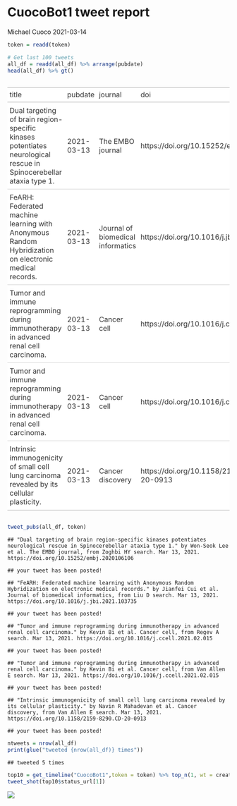 CuocoBot1 tweet report
================
Michael Cuoco
2021-03-14

``` r
token = readd(token)
```

``` r
# Get last 100 tweets
all_df = readd(all_df) %>% arrange(pubdate)
head(all_df) %>% gt()
```

<style>html {
  font-family: -apple-system, BlinkMacSystemFont, 'Segoe UI', Roboto, Oxygen, Ubuntu, Cantarell, 'Helvetica Neue', 'Fira Sans', 'Droid Sans', Arial, sans-serif;
}

#vdudqaijsf .gt_table {
  display: table;
  border-collapse: collapse;
  margin-left: auto;
  margin-right: auto;
  color: #333333;
  font-size: 16px;
  background-color: #FFFFFF;
  width: auto;
  border-top-style: solid;
  border-top-width: 2px;
  border-top-color: #A8A8A8;
  border-right-style: none;
  border-right-width: 2px;
  border-right-color: #D3D3D3;
  border-bottom-style: solid;
  border-bottom-width: 2px;
  border-bottom-color: #A8A8A8;
  border-left-style: none;
  border-left-width: 2px;
  border-left-color: #D3D3D3;
}

#vdudqaijsf .gt_heading {
  background-color: #FFFFFF;
  text-align: center;
  border-bottom-color: #FFFFFF;
  border-left-style: none;
  border-left-width: 1px;
  border-left-color: #D3D3D3;
  border-right-style: none;
  border-right-width: 1px;
  border-right-color: #D3D3D3;
}

#vdudqaijsf .gt_title {
  color: #333333;
  font-size: 125%;
  font-weight: initial;
  padding-top: 4px;
  padding-bottom: 4px;
  border-bottom-color: #FFFFFF;
  border-bottom-width: 0;
}

#vdudqaijsf .gt_subtitle {
  color: #333333;
  font-size: 85%;
  font-weight: initial;
  padding-top: 0;
  padding-bottom: 4px;
  border-top-color: #FFFFFF;
  border-top-width: 0;
}

#vdudqaijsf .gt_bottom_border {
  border-bottom-style: solid;
  border-bottom-width: 2px;
  border-bottom-color: #D3D3D3;
}

#vdudqaijsf .gt_col_headings {
  border-top-style: solid;
  border-top-width: 2px;
  border-top-color: #D3D3D3;
  border-bottom-style: solid;
  border-bottom-width: 2px;
  border-bottom-color: #D3D3D3;
  border-left-style: none;
  border-left-width: 1px;
  border-left-color: #D3D3D3;
  border-right-style: none;
  border-right-width: 1px;
  border-right-color: #D3D3D3;
}

#vdudqaijsf .gt_col_heading {
  color: #333333;
  background-color: #FFFFFF;
  font-size: 100%;
  font-weight: normal;
  text-transform: inherit;
  border-left-style: none;
  border-left-width: 1px;
  border-left-color: #D3D3D3;
  border-right-style: none;
  border-right-width: 1px;
  border-right-color: #D3D3D3;
  vertical-align: bottom;
  padding-top: 5px;
  padding-bottom: 6px;
  padding-left: 5px;
  padding-right: 5px;
  overflow-x: hidden;
}

#vdudqaijsf .gt_column_spanner_outer {
  color: #333333;
  background-color: #FFFFFF;
  font-size: 100%;
  font-weight: normal;
  text-transform: inherit;
  padding-top: 0;
  padding-bottom: 0;
  padding-left: 4px;
  padding-right: 4px;
}

#vdudqaijsf .gt_column_spanner_outer:first-child {
  padding-left: 0;
}

#vdudqaijsf .gt_column_spanner_outer:last-child {
  padding-right: 0;
}

#vdudqaijsf .gt_column_spanner {
  border-bottom-style: solid;
  border-bottom-width: 2px;
  border-bottom-color: #D3D3D3;
  vertical-align: bottom;
  padding-top: 5px;
  padding-bottom: 6px;
  overflow-x: hidden;
  display: inline-block;
  width: 100%;
}

#vdudqaijsf .gt_group_heading {
  padding: 8px;
  color: #333333;
  background-color: #FFFFFF;
  font-size: 100%;
  font-weight: initial;
  text-transform: inherit;
  border-top-style: solid;
  border-top-width: 2px;
  border-top-color: #D3D3D3;
  border-bottom-style: solid;
  border-bottom-width: 2px;
  border-bottom-color: #D3D3D3;
  border-left-style: none;
  border-left-width: 1px;
  border-left-color: #D3D3D3;
  border-right-style: none;
  border-right-width: 1px;
  border-right-color: #D3D3D3;
  vertical-align: middle;
}

#vdudqaijsf .gt_empty_group_heading {
  padding: 0.5px;
  color: #333333;
  background-color: #FFFFFF;
  font-size: 100%;
  font-weight: initial;
  border-top-style: solid;
  border-top-width: 2px;
  border-top-color: #D3D3D3;
  border-bottom-style: solid;
  border-bottom-width: 2px;
  border-bottom-color: #D3D3D3;
  vertical-align: middle;
}

#vdudqaijsf .gt_striped {
  background-color: rgba(128, 128, 128, 0.05);
}

#vdudqaijsf .gt_from_md > :first-child {
  margin-top: 0;
}

#vdudqaijsf .gt_from_md > :last-child {
  margin-bottom: 0;
}

#vdudqaijsf .gt_row {
  padding-top: 8px;
  padding-bottom: 8px;
  padding-left: 5px;
  padding-right: 5px;
  margin: 10px;
  border-top-style: solid;
  border-top-width: 1px;
  border-top-color: #D3D3D3;
  border-left-style: none;
  border-left-width: 1px;
  border-left-color: #D3D3D3;
  border-right-style: none;
  border-right-width: 1px;
  border-right-color: #D3D3D3;
  vertical-align: middle;
  overflow-x: hidden;
}

#vdudqaijsf .gt_stub {
  color: #333333;
  background-color: #FFFFFF;
  font-size: 100%;
  font-weight: initial;
  text-transform: inherit;
  border-right-style: solid;
  border-right-width: 2px;
  border-right-color: #D3D3D3;
  padding-left: 12px;
}

#vdudqaijsf .gt_summary_row {
  color: #333333;
  background-color: #FFFFFF;
  text-transform: inherit;
  padding-top: 8px;
  padding-bottom: 8px;
  padding-left: 5px;
  padding-right: 5px;
}

#vdudqaijsf .gt_first_summary_row {
  padding-top: 8px;
  padding-bottom: 8px;
  padding-left: 5px;
  padding-right: 5px;
  border-top-style: solid;
  border-top-width: 2px;
  border-top-color: #D3D3D3;
}

#vdudqaijsf .gt_grand_summary_row {
  color: #333333;
  background-color: #FFFFFF;
  text-transform: inherit;
  padding-top: 8px;
  padding-bottom: 8px;
  padding-left: 5px;
  padding-right: 5px;
}

#vdudqaijsf .gt_first_grand_summary_row {
  padding-top: 8px;
  padding-bottom: 8px;
  padding-left: 5px;
  padding-right: 5px;
  border-top-style: double;
  border-top-width: 6px;
  border-top-color: #D3D3D3;
}

#vdudqaijsf .gt_table_body {
  border-top-style: solid;
  border-top-width: 2px;
  border-top-color: #D3D3D3;
  border-bottom-style: solid;
  border-bottom-width: 2px;
  border-bottom-color: #D3D3D3;
}

#vdudqaijsf .gt_footnotes {
  color: #333333;
  background-color: #FFFFFF;
  border-bottom-style: none;
  border-bottom-width: 2px;
  border-bottom-color: #D3D3D3;
  border-left-style: none;
  border-left-width: 2px;
  border-left-color: #D3D3D3;
  border-right-style: none;
  border-right-width: 2px;
  border-right-color: #D3D3D3;
}

#vdudqaijsf .gt_footnote {
  margin: 0px;
  font-size: 90%;
  padding: 4px;
}

#vdudqaijsf .gt_sourcenotes {
  color: #333333;
  background-color: #FFFFFF;
  border-bottom-style: none;
  border-bottom-width: 2px;
  border-bottom-color: #D3D3D3;
  border-left-style: none;
  border-left-width: 2px;
  border-left-color: #D3D3D3;
  border-right-style: none;
  border-right-width: 2px;
  border-right-color: #D3D3D3;
}

#vdudqaijsf .gt_sourcenote {
  font-size: 90%;
  padding: 4px;
}

#vdudqaijsf .gt_left {
  text-align: left;
}

#vdudqaijsf .gt_center {
  text-align: center;
}

#vdudqaijsf .gt_right {
  text-align: right;
  font-variant-numeric: tabular-nums;
}

#vdudqaijsf .gt_font_normal {
  font-weight: normal;
}

#vdudqaijsf .gt_font_bold {
  font-weight: bold;
}

#vdudqaijsf .gt_font_italic {
  font-style: italic;
}

#vdudqaijsf .gt_super {
  font-size: 65%;
}

#vdudqaijsf .gt_footnote_marks {
  font-style: italic;
  font-size: 65%;
}
</style>
<div id="vdudqaijsf" style="overflow-x:auto;overflow-y:auto;width:auto;height:auto;"><table class="gt_table">
  
  <thead class="gt_col_headings">
    <tr>
      <th class="gt_col_heading gt_columns_bottom_border gt_left" rowspan="1" colspan="1">title</th>
      <th class="gt_col_heading gt_columns_bottom_border gt_left" rowspan="1" colspan="1">pubdate</th>
      <th class="gt_col_heading gt_columns_bottom_border gt_left" rowspan="1" colspan="1">journal</th>
      <th class="gt_col_heading gt_columns_bottom_border gt_left" rowspan="1" colspan="1">doi</th>
      <th class="gt_col_heading gt_columns_bottom_border gt_center" rowspan="1" colspan="1">first_author</th>
      <th class="gt_col_heading gt_columns_bottom_border gt_center" rowspan="1" colspan="1">last_author</th>
      <th class="gt_col_heading gt_columns_bottom_border gt_left" rowspan="1" colspan="1">search</th>
    </tr>
  </thead>
  <tbody class="gt_table_body">
    <tr>
      <td class="gt_row gt_left">Dual targeting of brain region-specific kinases potentiates neurological rescue in Spinocerebellar ataxia type 1.</td>
      <td class="gt_row gt_left">2021-03-13</td>
      <td class="gt_row gt_left">The EMBO journal</td>
      <td class="gt_row gt_left">https://doi.org/10.15252/embj.2020106106</td>
      <td class="gt_row gt_center">Won-Seok Lee</td>
      <td class="gt_row gt_center">Huda Y Zoghbi</td>
      <td class="gt_row gt_left">Zoghbi HY</td>
    </tr>
    <tr>
      <td class="gt_row gt_left">FeARH: Federated machine learning with Anonymous Random Hybridization on electronic medical records.</td>
      <td class="gt_row gt_left">2021-03-13</td>
      <td class="gt_row gt_left">Journal of biomedical informatics</td>
      <td class="gt_row gt_left">https://doi.org/10.1016/j.jbi.2021.103735</td>
      <td class="gt_row gt_center">Jianfei Cui</td>
      <td class="gt_row gt_center">Dianbo Liu</td>
      <td class="gt_row gt_left">Liu D</td>
    </tr>
    <tr>
      <td class="gt_row gt_left">Tumor and immune reprogramming during immunotherapy in advanced renal cell carcinoma.</td>
      <td class="gt_row gt_left">2021-03-13</td>
      <td class="gt_row gt_left">Cancer cell</td>
      <td class="gt_row gt_left">https://doi.org/10.1016/j.ccell.2021.02.015</td>
      <td class="gt_row gt_center">Kevin Bi</td>
      <td class="gt_row gt_center">Eliezer M Van Allen</td>
      <td class="gt_row gt_left">Regev A</td>
    </tr>
    <tr>
      <td class="gt_row gt_left">Tumor and immune reprogramming during immunotherapy in advanced renal cell carcinoma.</td>
      <td class="gt_row gt_left">2021-03-13</td>
      <td class="gt_row gt_left">Cancer cell</td>
      <td class="gt_row gt_left">https://doi.org/10.1016/j.ccell.2021.02.015</td>
      <td class="gt_row gt_center">Kevin Bi</td>
      <td class="gt_row gt_center">Eliezer M Van Allen</td>
      <td class="gt_row gt_left">Van Allen E</td>
    </tr>
    <tr>
      <td class="gt_row gt_left">Intrinsic immunogenicity of small cell lung carcinoma revealed by its cellular plasticity.</td>
      <td class="gt_row gt_left">2021-03-13</td>
      <td class="gt_row gt_left">Cancer discovery</td>
      <td class="gt_row gt_left">https://doi.org/10.1158/2159-8290.CD-20-0913</td>
      <td class="gt_row gt_center">Navin R Mahadevan</td>
      <td class="gt_row gt_center">David A Barbie</td>
      <td class="gt_row gt_left">Van Allen E</td>
    </tr>
  </tbody>
  
  
</table></div>

``` r
tweet_pubs(all_df, token)
```

    ## "Dual targeting of brain region-specific kinases potentiates neurological rescue in Spinocerebellar ataxia type 1." by Won-Seok Lee et al. The EMBO journal, from Zoghbi HY search. Mar 13, 2021. https://doi.org/10.15252/embj.2020106106

    ## your tweet has been posted!

    ## "FeARH: Federated machine learning with Anonymous Random Hybridization on electronic medical records." by Jianfei Cui et al. Journal of biomedical informatics, from Liu D search. Mar 13, 2021. https://doi.org/10.1016/j.jbi.2021.103735

    ## your tweet has been posted!

    ## "Tumor and immune reprogramming during immunotherapy in advanced renal cell carcinoma." by Kevin Bi et al. Cancer cell, from Regev A search. Mar 13, 2021. https://doi.org/10.1016/j.ccell.2021.02.015

    ## your tweet has been posted!

    ## "Tumor and immune reprogramming during immunotherapy in advanced renal cell carcinoma." by Kevin Bi et al. Cancer cell, from Van Allen E search. Mar 13, 2021. https://doi.org/10.1016/j.ccell.2021.02.015

    ## your tweet has been posted!

    ## "Intrinsic immunogenicity of small cell lung carcinoma revealed by its cellular plasticity." by Navin R Mahadevan et al. Cancer discovery, from Van Allen E search. Mar 13, 2021. https://doi.org/10.1158/2159-8290.CD-20-0913

    ## your tweet has been posted!

``` r
ntweets = nrow(all_df)
print(glue("tweeted {nrow(all_df)} times"))
```

    ## tweeted 5 times

``` r
top10 = get_timeline("CuocoBot1",token = token) %>% top_n(1, wt = created_at)
tweet_shot(top10$status_url[1])
```

![](tweet_report_files/figure-gfm/10%20tweets-1.png)<!-- -->
